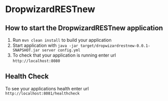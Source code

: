 # DropwizardRESTnew

How to start the DropwizardRESTnew application
---

1. Run `mvn clean install` to build your application
1. Start application with `java -jar target/dropwizardrestnew-0.0.1-SNAPSHOT.jar server config.yml`
1. To check that your application is running enter url `http://localhost:8080`

Health Check
---

To see your applications health enter url `http://localhost:8081/healthcheck`
